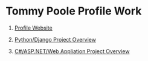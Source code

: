 # Tommy Poole Profile Work
1. <a href="http://raybotconsulting.com/">Profile Website</a>

2. <a href="https://docs.google.com/document/d/1LKTeLixv5Wj1Bb_p9LrSbbavFSPPdCDtQ1IpF1PGEyE/edit?usp=sharing"> Python/Django Project Overview  </a>

3. <a href="https://docs.google.com/document/d/1ok-RJJisO3AdmLTg1YRYiUaSC1udF7riUKJtFUee2b8/edit?usp=sharing"> C#/ASP.NET/Web Appliation Project Overview  </a>

